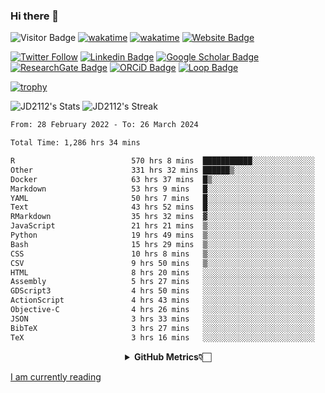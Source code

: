 ### Hi there 👋
![Visitor Badge](https://visitor-badge.laobi.icu/badge?page_id=JD2112.JD2112)
[![wakatime](https://github.com/JD2112/JD2112/actions/workflows/waka-readme.yml/badge.svg)](https://github.com/JD2112/JD2112/actions/workflows/waka-readme.yml)
[![wakatime](https://wakatime.com/badge/user/fe95275f-909a-4147-a45d-624981173898.svg)](https://wakatime.com/@fe95275f-909a-4147-a45d-624981173898)
[![Website Badge](https://img.shields.io/badge/website-informational?style=flat-square)](http://jyotirmoydas.netlify.app)

[![Twitter Follow](https://img.shields.io/twitter/follow/jyotirmoy21?style=social)](https://twitter.com/jyotirmoy21)
[![Linkedin Badge](https://img.shields.io/badge/-jyotirmoy-blue?style=plastic&logo=Linkedin&logoColor=white&link=https://www.linkedin.com/in/dasjyotirmoy/)](https://www.linkedin.com/in/dasjyotirmoy/)
[![Google Scholar Badge](https://img.shields.io/badge/-jyotirmoy-blue?style=plastic&logo=GoogleScholar&logoColor=white&link=https://scholar.google.se/citations?user=IMBYOv8AAAAJ&hl=en)](https://scholar.google.se/citations?user=IMBYOv8AAAAJ&hl=en)
[![ResearchGate Badge](https://img.shields.io/badge/-jyotirmoy-cyan?style=plastic&logo=ResearchGate&logoColor=white&link=https://www.researchgate.net/profile/Jyotirmoy-Das-3)](https://www.researchgate.net/profile/Jyotirmoy-Das-3)
[![ORCiD Badge](https://img.shields.io/badge/-jyotirmoy-green?style=plastic&logo=orcid&logoColor=white&link=https://orcid.org/0000-0002-5649-4658)](https://orcid.org/0000-0002-5649-4658)
[![Loop Badge](https://img.shields.io/badge/-jyotirmoy-orange?style=plastic&logo=Loop&logoColor=white&link=https://loop.frontiersin.org/people/1519976/overview)](https://loop.frontiersin.org/people/1519976/overview)

[![trophy](https://github-profile-trophy.vercel.app/?username=JD2112)](https://github.com/ryo-ma/github-profile-trophy)

<!--
**JD2112/JD2112** is a ✨ _special_ ✨ repository because its `README.md` (this file) appears on your GitHub profile.

Here are some ideas to get you started:

- 🔭 I’m currently working on ...
- 🌱 I’m currently learning ...
- 👯 I’m looking to collaborate on ...
- 🤔 I’m looking for help with ...
- 💬 Ask me about ...
- 📫 How to reach me: ...
- 😄 Pronouns: ...
- ⚡ Fun fact: ...
![JD2112's Top Languages](https://github-readme-stats.vercel.app/api/top-langs/?username=JD2112&theme=vue-dark&show_icons=true&hide_border=true&layout=compact)
-->
![JD2112's Stats](https://github-readme-stats.vercel.app/api?username=JD2112&theme=vue-dark&show_icons=true&hide_border=true&count_private=true)
![JD2112's Streak](https://github-readme-streak-stats.herokuapp.com/?user=JD2112&theme=vue-dark&hide_border=true)





<!--START_SECTION:waka-->

```txt
From: 28 February 2022 - To: 26 March 2024

Total Time: 1,286 hrs 34 mins

R                          570 hrs 8 mins  ███████████░░░░░░░░░░░░░░   44.31 %
Other                      331 hrs 32 mins ██████▒░░░░░░░░░░░░░░░░░░   25.77 %
Docker                     63 hrs 37 mins  █▒░░░░░░░░░░░░░░░░░░░░░░░   04.94 %
Markdown                   53 hrs 9 mins   █░░░░░░░░░░░░░░░░░░░░░░░░   04.13 %
YAML                       50 hrs 7 mins   █░░░░░░░░░░░░░░░░░░░░░░░░   03.90 %
Text                       43 hrs 52 mins  █░░░░░░░░░░░░░░░░░░░░░░░░   03.41 %
RMarkdown                  35 hrs 32 mins  ▓░░░░░░░░░░░░░░░░░░░░░░░░   02.76 %
JavaScript                 21 hrs 21 mins  ▒░░░░░░░░░░░░░░░░░░░░░░░░   01.66 %
Python                     19 hrs 49 mins  ▒░░░░░░░░░░░░░░░░░░░░░░░░   01.54 %
Bash                       15 hrs 29 mins  ▒░░░░░░░░░░░░░░░░░░░░░░░░   01.20 %
CSS                        10 hrs 8 mins   ▒░░░░░░░░░░░░░░░░░░░░░░░░   00.79 %
CSV                        9 hrs 50 mins   ▒░░░░░░░░░░░░░░░░░░░░░░░░   00.77 %
HTML                       8 hrs 20 mins   ░░░░░░░░░░░░░░░░░░░░░░░░░   00.65 %
Assembly                   5 hrs 27 mins   ░░░░░░░░░░░░░░░░░░░░░░░░░   00.42 %
GDScript3                  4 hrs 50 mins   ░░░░░░░░░░░░░░░░░░░░░░░░░   00.38 %
ActionScript               4 hrs 43 mins   ░░░░░░░░░░░░░░░░░░░░░░░░░   00.37 %
Objective-C                4 hrs 26 mins   ░░░░░░░░░░░░░░░░░░░░░░░░░   00.35 %
JSON                       3 hrs 33 mins   ░░░░░░░░░░░░░░░░░░░░░░░░░   00.28 %
BibTeX                     3 hrs 27 mins   ░░░░░░░░░░░░░░░░░░░░░░░░░   00.27 %
TeX                        3 hrs 16 mins   ░░░░░░░░░░░░░░░░░░░░░░░░░   00.25 %
```

<!--END_SECTION:waka-->

<div align="center">
    <details>
        <summary><b>GitHub Metrics👇🏻</b></summary>
    <br>
        
[Get Details](https://metrics.lecoq.io/insights/JD2112)
    </details>
</div>

<a target="_blank" href="https://www.goodreads.com/user/show/21242415-jyotirmoy-das">I am currently reading</a>


